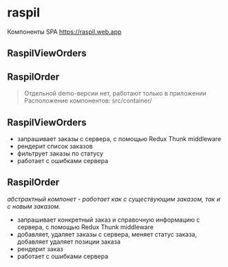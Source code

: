 # raspil
Компоненты SPA https://raspil.web.app

## RaspilViewOrders
## RaspilOrder
> Отдельной demo-версии нет, работают только в приложении
> Расположение компонентов: src/container/

## RaspilViewOrders
- запрашивает заказы с сервера, с помощью Redux Thunk middleware
- рендерит список заказов
- фильтрует заказы по статусу
- работает с ошибками сервера
## RaspilOrder
*абстрактный компонет - работает как с существующим заказом, так и с новым заказом.*

- запрашивает конкретный заказ и справочную информацию с сервера, с помощью Redux Thunk middleware
- добавляет, удаляет заказы с сервера, меняет статус заказа, добавляет удаляет позиции заказа
- рендерит заказ
- работает с ошибками сервера